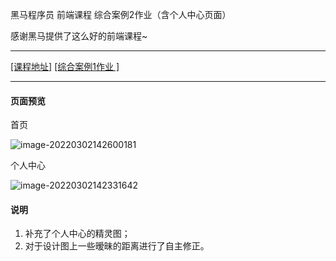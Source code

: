 黑马程序员 前端课程 综合案例2作业（含个人中心页面）

感谢黑马提供了这么好的前端课程~

---

[[课程地址]](https://www.bilibili.com/video/BV1Kg411T7t9?p=184)    [[综合案例1作业 ]](https://github.com/ChiayenGu/web-front-end-project)

---

#### 页面预览

首页

![image-20220302142600181](https://s2.loli.net/2022/03/02/3zIlD9j7UNEQWqf.png)

个人中心

![image-20220302142331642](https://s2.loli.net/2022/03/02/g1MrBmDSw4kZ7JU.png)



#### 说明

1. 补充了个人中心的精灵图；
2. 对于设计图上一些暧昧的距离进行了自主修正。

